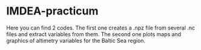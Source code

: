 # IMDEA-practicum
Here you can find 2 codes. The first one creates a .npz file from several .nc files and extract variables from them. The second one plots maps and graphics of altimetry variables for the Baltic Sea region.
